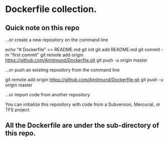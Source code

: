 # Dockerfile collection.

## Quick note on this repo

…or create a new repository on the command line

echo "# Dockerfile" >> README.md
git init
git add README.md
git commit -m "first commit"
git remote add origin https://github.com/Amitmund/Dockerfile.git
git push -u origin master

…or push an existing repository from the command line

git remote add origin https://github.com/Amitmund/Dockerfile.git
git push -u origin master

…or import code from another repository

You can initialize this repository with code from a Subversion, Mercurial, or TFS project.

## All the Dockerfile are under the sub-directory of this repo.
